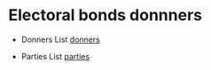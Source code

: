 # Electoral bonds donnners 


- Donners List [donners](./donner.md) 

- Parties List [parties](./parties.md)
